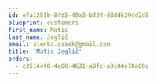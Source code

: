 ```yaml
---
id: efa1251b-84d5-40a3-b324-d3dd629cd2d8
blueprint: customers
first_name: Matic
last_name: Jeglič
email: alenka.sasek@gmail.com
title: 'Matic Jeglič'
orders:
  - c35144f8-4c00-4631-a9fc-a0c04e78a00c
---
```

